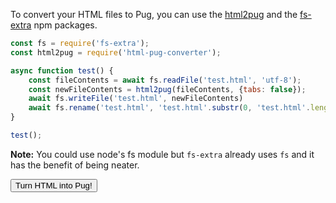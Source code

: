 To convert your HTML files to Pug, you can use the [html2pug](https://www.npmjs.com/package/html2pug) and the [fs-extra](https://www.npmjs.com/package/fs-extra) npm packages.

```javascript
const fs = require('fs-extra');
const html2pug = require('html-pug-converter');

async function test() {
    const fileContents = await fs.readFile('test.html', 'utf-8');
    const newFileContents = html2pug(fileContents, {tabs: false});
    await fs.writeFile('test.html', newFileContents)
    await fs.rename('test.html', 'test.html'.substr(0, 'test.html'.length - 5) + '.pug')
}

test();
```

**Note:** You could use node's fs module but `fs-extra` already uses `fs` and it has the benefit of being neater.

<div id='html'></div>
<button id='work' onclick="window.convert">Turn HTML into Pug!</button>
<div id='pug'></div>
<script src="../../codemirror-5.62.2/lib/codemirror.js"></script>
<link rel="stylesheet" href="../../codemirror-5.62.2/lib/codemirror.css">
<script src="../../codemirror-5.62.2/mode/pug/pug.js"></script>
<script src="../../codemirror-5.62.2/mode/javascript/javascript.js"></script>
<script src="../../codemirror-5.62.2/mode/xml/xml.js"></script>
<script src="../main.js"></script>

